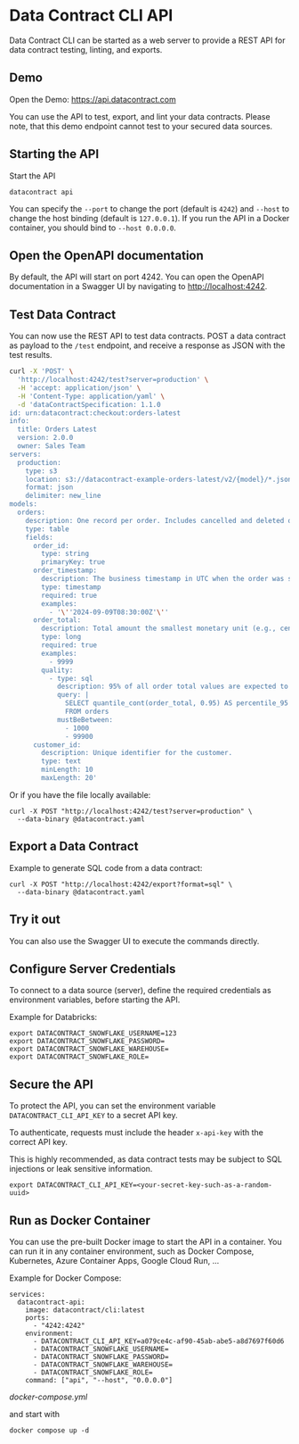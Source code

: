 # Data Contract CLI API

Data Contract CLI can be started as a web server to provide a REST API for data contract testing,
linting, and exports.

## Demo

Open the Demo: https://api.datacontract.com

You can use the API to test, export, and lint your data contracts.
Please note, that this demo endpoint cannot test to your secured data sources.

## Starting the API

Start the API

```
datacontract api
```

You can specify the `--port` to change the port (default is `4242`) and
`--host` to change the host binding (default is `127.0.0.1`).
If you run the API in a Docker container, you should bind to `--host 0.0.0.0`.

## Open the OpenAPI documentation

By default, the API will start on port 4242.
You can open the OpenAPI documentation in a Swagger UI by navigating
to [http://localhost:4242](http://localhost:4242).

## Test Data Contract

You can now use the REST API to test data contracts.
POST a data contract as payload to the `/test` endpoint, and receive a response as JSON with the
test results.

```bash
curl -X 'POST' \
  'http://localhost:4242/test?server=production' \
  -H 'accept: application/json' \
  -H 'Content-Type: application/yaml' \
  -d 'dataContractSpecification: 1.1.0
id: urn:datacontract:checkout:orders-latest
info:
  title: Orders Latest
  version: 2.0.0
  owner: Sales Team
servers:
  production:
    type: s3
    location: s3://datacontract-example-orders-latest/v2/{model}/*.json
    format: json
    delimiter: new_line
models:
  orders:
    description: One record per order. Includes cancelled and deleted orders.
    type: table
    fields:
      order_id:
        type: string
        primaryKey: true
      order_timestamp:
        description: The business timestamp in UTC when the order was successfully registered in the source system and the payment was successful.
        type: timestamp
        required: true
        examples:
          - '\''2024-09-09T08:30:00Z'\''
      order_total:
        description: Total amount the smallest monetary unit (e.g., cents).
        type: long
        required: true
        examples:
          - 9999
        quality:
          - type: sql
            description: 95% of all order total values are expected to be between 10 and 499 EUR.
            query: |
              SELECT quantile_cont(order_total, 0.95) AS percentile_95
              FROM orders
            mustBeBetween:
              - 1000
              - 99900
      customer_id:
        description: Unique identifier for the customer.
        type: text
        minLength: 10
        maxLength: 20'
```

Or if you have the file locally available:

```
curl -X POST "http://localhost:4242/test?server=production" \
  --data-binary @datacontract.yaml
```

## Export a Data Contract

Example to generate SQL code from a data contract:

```
curl -X POST "http://localhost:4242/export?format=sql" \
  --data-binary @datacontract.yaml
```

## Try it out

You can also use the Swagger UI to execute the commands directly.

## Configure Server Credentials

To connect to a data source (server), define the required credentials as environment variables,
before starting the API.

Example for Databricks:

```
export DATACONTRACT_SNOWFLAKE_USERNAME=123
export DATACONTRACT_SNOWFLAKE_PASSWORD=
export DATACONTRACT_SNOWFLAKE_WAREHOUSE=
export DATACONTRACT_SNOWFLAKE_ROLE=
```

## Secure the API

To protect the API, you can set the environment variable `DATACONTRACT_CLI_API_KEY` to a secret API
key.

To authenticate, requests must include the header `x-api-key` with the    
correct API key.

This is highly recommended, as data contract tests may be subject to SQL injections or leak
sensitive information.

```
export DATACONTRACT_CLI_API_KEY=<your-secret-key-such-as-a-random-uuid>
```

## Run as Docker Container

You can use the pre-built Docker image to start the API in a container.
You can run it in any container environment, such as Docker Compose, Kubernetes, Azure Container
Apps, Google Cloud Run, ...

Example for Docker Compose:

```
services:
  datacontract-api:
    image: datacontract/cli:latest
    ports:
      - "4242:4242"
    environment:
      - DATACONTRACT_CLI_API_KEY=a079ce4c-af90-45ab-abe5-a8d7697f60d6
      - DATACONTRACT_SNOWFLAKE_USERNAME=
      - DATACONTRACT_SNOWFLAKE_PASSWORD=
      - DATACONTRACT_SNOWFLAKE_WAREHOUSE=
      - DATACONTRACT_SNOWFLAKE_ROLE=
    command: ["api", "--host", "0.0.0.0"]
```

_docker-compose.yml_

and start with

```
docker compose up -d
```